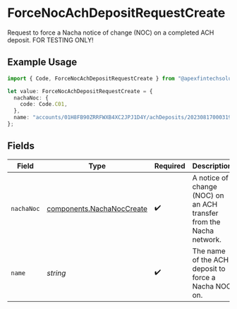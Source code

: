 # ForceNocAchDepositRequestCreate

Request to force a Nacha notice of change (NOC) on a completed ACH deposit. FOR TESTING ONLY!

## Example Usage

```typescript
import { Code, ForceNocAchDepositRequestCreate } from "@apexfintechsolutions/ascend-sdk/models/components";

let value: ForceNocAchDepositRequestCreate = {
  nachaNoc: {
    code: Code.C01,
  },
  name: "accounts/01H8FB90ZRRFWXB4XC2JPJ1D4Y/achDeposits/20230817000319",
};
```

## Fields

| Field                                                                  | Type                                                                   | Required                                                               | Description                                                            | Example                                                                |
| ---------------------------------------------------------------------- | ---------------------------------------------------------------------- | ---------------------------------------------------------------------- | ---------------------------------------------------------------------- | ---------------------------------------------------------------------- |
| `nachaNoc`                                                             | [components.NachaNocCreate](../../models/components/nachanoccreate.md) | :heavy_check_mark:                                                     | A notice of change (NOC) on an ACH transfer from the Nacha network.    |                                                                        |
| `name`                                                                 | *string*                                                               | :heavy_check_mark:                                                     | The name of the ACH deposit to force a Nacha NOC on.                   | accounts/01H8FB90ZRRFWXB4XC2JPJ1D4Y/achDeposits/20230817000319         |